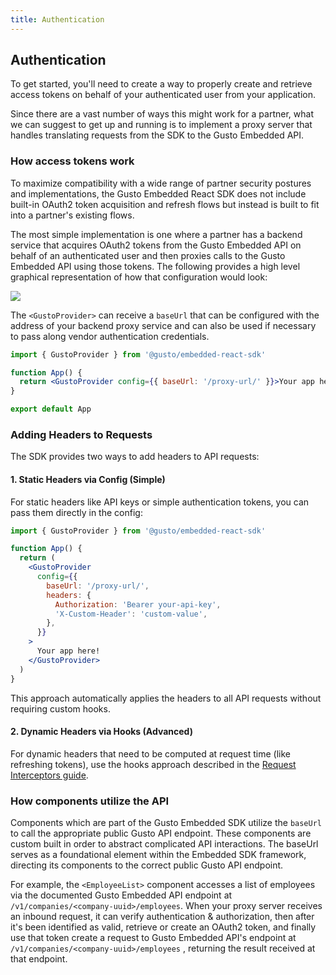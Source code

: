 ```yaml
---
title: Authentication
---
```


## Authentication

To get started, you'll need to create a way to properly create and retrieve access tokens on behalf of your authenticated user from your application.

Since there are a vast number of ways this might work for a partner, what we can suggest to get up and running is to implement a proxy server that handles translating requests from the SDK to the Gusto Embedded API.

### How access tokens work

To maximize compatibility with a wide range of partner security postures and implementations, the Gusto Embedded React SDK does not include built-in OAuth2 token acquisition and refresh flows but instead is built to fit into a partner's existing flows.

The most simple implementation is one where a partner has a backend service that acquires OAuth2 tokens from the Gusto Embedded API on behalf of an authenticated user and then proxies calls to the Gusto Embedded API using those tokens. The following provides a high level graphical representation of how that configuration would look:

![](https://files.readme.io/161c4c0c0952486a811a18c71d959a8bd74ca4884f2fc1abe39737c988f3a05f-image.png)

The `<GustoProvider>` can receive a `baseUrl` that can be configured with the address of your backend proxy service and can also be used if necessary to pass along vendor authentication credentials.

```jsx react
import { GustoProvider } from '@gusto/embedded-react-sdk'

function App() {
  return <GustoProvider config={{ baseUrl: '/proxy-url/' }}>Your app here!</GustoProvider>
}

export default App
```

### Adding Headers to Requests

The SDK provides two ways to add headers to API requests:

#### 1. Static Headers via Config (Simple)

For static headers like API keys or simple authentication tokens, you can pass them directly in the config:

```jsx react
import { GustoProvider } from '@gusto/embedded-react-sdk'

function App() {
  return (
    <GustoProvider
      config={{
        baseUrl: '/proxy-url/',
        headers: {
          Authorization: 'Bearer your-api-key',
          'X-Custom-Header': 'custom-value',
        },
      }}
    >
      Your app here!
    </GustoProvider>
  )
}
```

This approach automatically applies the headers to all API requests without requiring custom hooks.

#### 2. Dynamic Headers via Hooks (Advanced)

For dynamic headers that need to be computed at request time (like refreshing tokens), use the hooks approach described in the [Request Interceptors guide](../integration-guide/request-interceptors.md).

### How components utilize the API

Components which are part of the Gusto Embedded SDK utilize the `baseUrl` to call the appropriate public Gusto API endpoint. These components are custom built in order to abstract complicated API interactions. The baseUrl serves as a foundational element within the Embedded SDK framework, directing its components to the correct public Gusto API endpoint.

For example, the `<EmployeeList>` component accesses a list of employees via the documented Gusto Embedded API endpoint at `/v1/companies/<company-uuid>/employees`. When your proxy server receives an inbound request, it can verify authentication & authorization, then after it's been identified as valid, retrieve or create an OAuth2 token, and finally use that token create a request to Gusto Embedded API's endpoint at `/v1/companies/<company-uuid>/employees` , returning the result received at that endpoint.
